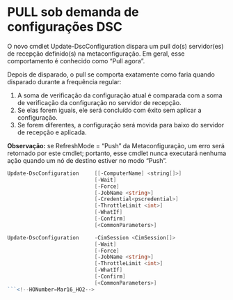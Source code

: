 # PULL sob demanda de configurações DSC

O novo cmdlet Update-DscConfiguration dispara um pull do(s) servidor(es) de recepção definido(s) na metaconfiguração. Em geral, esse comportamento é conhecido como “Pull agora”. 

Depois de disparado, o pull se comporta exatamente como faria quando disparado durante a frequência regular:

1. A soma de verificação da configuração atual é comparada com a soma de verificação da configuração no servidor de recepção. 
2. Se elas forem iguais, ele será concluído com êxito sem aplicar a configuração. 
3. Se forem diferentes, a configuração será movida para baixo do servidor de recepção e aplicada.

**Observação:** se RefreshMode = “Push” da Metaconfiguração, um erro será retornado por este cmdlet; portanto, esse cmdlet nunca executará nenhuma ação quando um nó de destino estiver no modo “Push”.

```PowerShell
Update-DscConfiguration     [[-ComputerName] <string[]>] 
                            [-Wait]
                            [-Force] 
                            [-JobName <string>] 
                            [-Credential<pscredential>] 
                            [-ThrottleLimit <int>] 
                            [-WhatIf] 
                            [-Confirm] 
                            [<CommonParameters>]

Update-DscConfiguration     -CimSession <CimSession[]> 
                            [-Wait] 
                            [-Force] 
                            [-JobName <string>] 
                            [-ThrottleLimit <int>]
                            [-WhatIf] 
                            [-Confirm] 
                            [<CommonParameters>]
```<!--HONumber=Mar16_HO2-->
